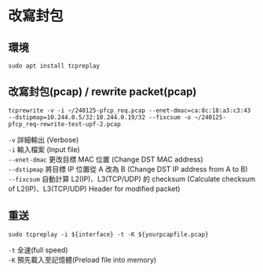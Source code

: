 # 改寫封包
## 環境
```
sudo apt install tcpreplay
```
## 改寫封包(pcap) / rewrite packet(pcap)
```
tcprewrite -v -i ~/240125-pfcp_req.pcap --enet-dmac=ca:8c:18:a3:c3:43 --dstipmap=10.244.0.5/32:10.244.0.19/32 --fixcsum -o ~/240125-pfcp_req-rewrite-test-upf-2.pcap
```
`-v` 詳細輸出 (Verbose)</br>
`-i` 輸入檔案 (Input file)</br>
`--enet-dmac` 更改目標 MAC 位置 (Change DST MAC address)</br>
`--dstipmap` 將目標 IP 位置從 A 改為 B (Change DST IP address from A to B)</br>
`--fixcsum` 自動計算 L2(IP)、L3(TCP/UDP) 的 checksum (Calculate checksum of L2(IP)、L3(TCP/UDP) Header for modified packet)

## 重送
```
sudo tcpreplay -i ${interface} -t -K ${yourpcapfile.pcap}
```

`-t` 全速(full speed)</br>
`-K` 預先載入至記憶體(Preload file into memory)
